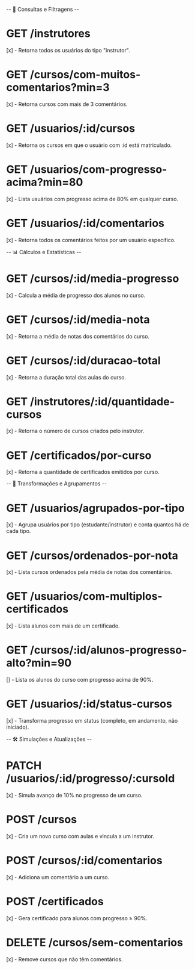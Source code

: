 -- 🧠 Consultas e Filtragens --

# GET /instrutores 
[x] - Retorna todos os usuários do tipo "instrutor".

# GET /cursos/com-muitos-comentarios?min=3 
[x] - Retorna cursos com mais de 3 comentários.

# GET /usuarios/:id/cursos 
[x] - Retorna os cursos em que o usuário com :id está matriculado.

# GET /usuarios/com-progresso-acima?min=80 
[x] - Lista usuários com progresso acima de 80% em qualquer curso.

# GET /usuarios/:id/comentarios 
[x] - Retorna todos os comentários feitos por um usuário específico.

-- 📊 Cálculos e Estatísticas --

# GET /cursos/:id/media-progresso 
[x] - Calcula a média de progresso dos alunos no curso.

# GET /cursos/:id/media-nota 
[x] - Retorna a média de notas dos comentários do curso.

# GET /cursos/:id/duracao-total 
[x] - Retorna a duração total das aulas do curso.

# GET /instrutores/:id/quantidade-cursos 
[x] - Retorna o número de cursos criados pelo instrutor.

# GET /certificados/por-curso 
[x] - Retorna a quantidade de certificados emitidos por curso.

-- 🧩 Transformações e Agrupamentos --

# GET /usuarios/agrupados-por-tipo 
[x] - Agrupa usuários por tipo (estudante/instrutor) e conta quantos há de cada tipo.

# GET /cursos/ordenados-por-nota 
[x] - Lista cursos ordenados pela média de notas dos comentários.

# GET /usuarios/com-multiplos-certificados 
[x] - Lista alunos com mais de um certificado.

# GET /cursos/:id/alunos-progresso-alto?min=90 
[] - Lista os alunos do curso com progresso acima de 90%.

# GET /usuarios/:id/status-cursos 
[x] - Transforma progresso em status (completo, em andamento, não iniciado).

-- 🛠️ Simulações e Atualizações --

# PATCH /usuarios/:id/progresso/:cursoId 
[x] - Simula avanço de 10% no progresso de um curso.

# POST /cursos 
[x] - Cria um novo curso com aulas e vincula a um instrutor.

# POST /cursos/:id/comentarios 
[x] - Adiciona um comentário a um curso.

# POST /certificados
[x] - Gera certificado para alunos com progresso ≥ 90%.

# DELETE /cursos/sem-comentarios 
[x] - Remove cursos que não têm comentários.